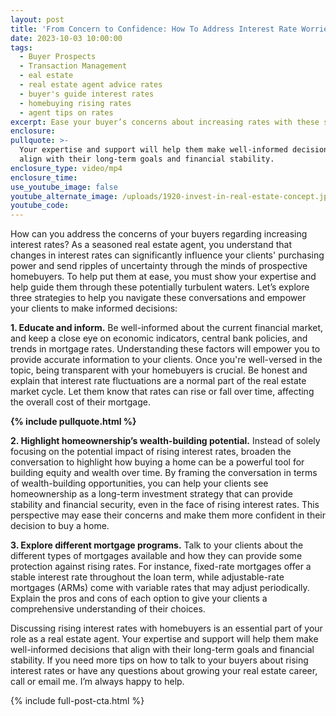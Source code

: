 ```yaml
---
layout: post
title: 'From Concern to Confidence: How To Address Interest Rate Worries'
date: 2023-10-03 10:00:00
tags:
  - Buyer Prospects
  - Transaction Management
  - eal estate
  - real estate agent advice rates
  - buyer's guide interest rates
  - homebuying rising rates
  - agent tips on rates
excerpt: Ease your buyer’s concerns about increasing rates with these strategies.
enclosure:
pullquote: >-
  Your expertise and support will help them make well-informed decisions that
  align with their long-term goals and financial stability.
enclosure_type: video/mp4
enclosure_time:
use_youtube_image: false
youtube_alternate_image: /uploads/1920-invest-in-real-estate-concept.jpg
youtube_code:
---
```

How can you address the concerns of your buyers regarding increasing interest rates? As a seasoned real estate agent, you understand that changes in interest rates can significantly influence your clients' purchasing power and send ripples of uncertainty through the minds of prospective homebuyers. To help put them at ease, you must show your expertise and help guide them through these potentially turbulent waters. Let’s explore three strategies to help you navigate these conversations and empower your clients to make informed decisions:

**1\. Educate and inform.** Be well-informed about the current financial market, and keep a close eye on economic indicators, central bank policies, and trends in mortgage rates. Understanding these factors will empower you to provide accurate information to your clients. Once you're well-versed in the topic, being transparent with your homebuyers is crucial. Be honest and explain that interest rate fluctuations are a normal part of the real estate market cycle. Let them know that rates can rise or fall over time, affecting the overall cost of their mortgage.

**{% include pullquote.html %}**

**2\. Highlight homeownership’s wealth-building potential.** Instead of solely focusing on the potential impact of rising interest rates, broaden the conversation to highlight how buying a home can be a powerful tool for building equity and wealth over time. By framing the conversation in terms of wealth-building opportunities, you can help your clients see homeownership as a long-term investment strategy that can provide stability and financial security, even in the face of rising interest rates. This perspective may ease their concerns and make them more confident in their decision to buy a home.

**3\. Explore different mortgage programs.** Talk to your clients about the different types of mortgages available and how they can provide some protection against rising rates. For instance, fixed-rate mortgages offer a stable interest rate throughout the loan term, while adjustable-rate mortgages (ARMs) come with variable rates that may adjust periodically. Explain the pros and cons of each option to give your clients a comprehensive understanding of their choices.

Discussing rising interest rates with homebuyers is an essential part of your role as a real estate agent. Your expertise and support will help them make well-informed decisions that align with their long-term goals and financial stability. If you need more tips on how to talk to your buyers about rising interest rates or have any questions about growing your real estate career, call or email me. I’m always happy to help.

{% include full-post-cta.html %}